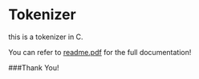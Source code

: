 # Tokenizer

this is a tokenizer in C. 


You can refer to [readme.pdf](readme.pdf) for the full documentation! 



###Thank You!




